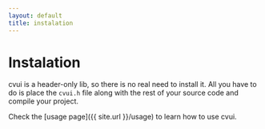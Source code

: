 ```yaml
---
layout: default
title: instalation
---
```


# Instalation

cvui is a header-only lib, so there is no real need to install it. All you have to do is place the `cvui.h` file along with the rest of your source code and compile your project.

Check the [usage page]({{ site.url }}/usage) to learn how to use cvui.
